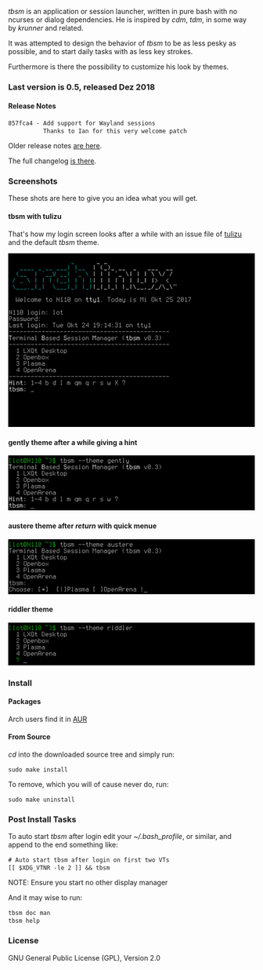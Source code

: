 _tbsm_ is an application or session launcher, written in pure bash with no
ncurses or dialog dependencies. He is inspired by _cdm_, _tdm_, in some way by
_krunner_ and related.

It was attempted to design the behavior of _tbsm_ to be as less pesky as
possible, and to start daily tasks with as less key strokes.

Furthermore is there the possibility to customize his look by themes.

### Last version is 0.5, released Dez 2018

#### Release Notes

    857fca4 - Add support for Wayland sessions
              Thanks to Ian for this very welcome patch

Older release notes [are here](https://raw.githubusercontent.com/loh-tar/tbsm/master/doc/80_ChangeLog.txt).

The full changelog [is there](https://github.com/loh-tar/tbsm/commits/master).

### Screenshots

These shots are here to give you an idea what you will get.

#### tbsm with tulizu

That's how my login screen looks after a while with an issue file of
[tulizu](https://loh-tar.github.io/tulizu/) and the default _tbsm_ theme.

![Login-with-tulizu](login-standard-theme-and-tulizu.png)

#### gently theme after a while giving a hint

![gently](gently-hint.png)

#### austere theme after _return_ with quick menue

![austere](austere-quick.png)

#### riddler theme

![riddler](riddler.png)

### Install

#### Packages

Arch users find it in [AUR](https://aur.archlinux.org/packages/tbsm/)

#### From Source

_cd_ into the downloaded source tree and simply run:

    sudo make install

To remove, which you will of cause never do, run:

    sudo make uninstall

### Post Install Tasks

To auto start _tbsm_ after login edit your _~/.bash_profile_, or similar, and
append to the end something like:

    # Auto start tbsm after login on first two VTs
    [[ $XDG_VTNR -le 2 ]] && tbsm

NOTE: Ensure you start no other display manager

And it may wise to run:

    tbsm doc man
    tbsm help

### License

GNU General Public License (GPL), Version 2.0

